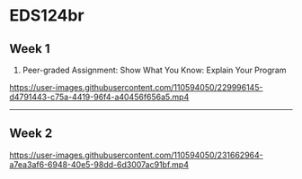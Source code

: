 # EDS124br
## Week 1
1. Peer-graded Assignment: Show What You Know: Explain Your Program

https://user-images.githubusercontent.com/110594050/229996145-d4791443-c75a-4419-96f4-a40456f656a5.mp4

---
## Week 2

https://user-images.githubusercontent.com/110594050/231662964-a7ea3af6-6948-40e5-98dd-6d3007ac91bf.mp4

